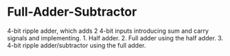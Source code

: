 # Full-Adder-Subtractor
4-bit ripple adder, which adds 2 4-bit inputs introducing sum and carry signals and implementing. 1. Half adder. 2. Full adder using the half adder. 3. 4-bit ripple adder/subtractor using the full adder.
